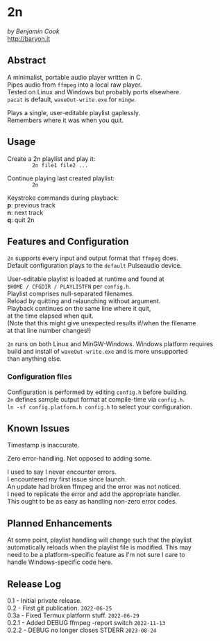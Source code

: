 # 2n

*by Benjamin Cook*\
<http://baryon.it>

## Abstract

A minimalist, portable audio player written in C.\
Pipes audio from `ffmpeg` into a local raw player.\
Tested on Linux and Windows but probably ports elsewhere.\
`pacat` is default, `waveOut-write.exe` for `mingw`.

Plays a single, user-editable playlist gaplessly.\
Remembers where it was when you quit.

## Usage

Create a 2n playlist and play it:\
`        2n file1 file2 ...`
	
Continue playing last created playlist:\
`        2n`

Keystroke commands during playback:\
**p**: previous track\
**n**: next track\
**q**: quit 2n

## Features and Configuration

`2n` supports every input and output format that `ffmpeg` does.\
Default configuration plays to the `default` Pulseaudio device.

User-editable playlist is loaded at runtime and found at\
`$HOME / CFGDIR / PLAYLISTFN` per `config.h`.\
Playlist comprises null-separated filenames.\
Reload by quitting and relaunching without argument.\
Playback continues on the same line where it quit,\
at the time elapsed when quit.\
(Note that this might give unexpected results if/when the filename\
at that line number changes!)

`2n` runs on both Linux and MinGW-Windows. Windows platform requires\
build and install of `waveOut-write.exe` and is more unsupported\
than anything else.

### Configuration files

Configuration is performed by editing `config.h` before building.\
`2n` defines sample output format at compile-time via `config.h`.\
`ln -sf config.platform.h config.h` to select your configuration.

## Known Issues
Timestamp is inaccurate.

Zero error-handling. Not opposed to adding some.

I used to say I never encounter errors.\
I encountered my first issue since launch.\
An update had broken ffmpeg and the error was not noticed.\
I need to replicate the error and add the appropriate handler.\
This ought to be as easy as handling non-zero error codes.

## Planned Enhancements

At some point, playlist handling will change such that the playlist\
automatically reloads when the playlist file is modified. This may\
need to be a platform-specific feature as I'm not sure I care to\
handle Windows-specific code here.

## Release Log
0.1 - Initial private release.\
0.2 - First git publication. `2022-06-25`\
0.3a - Fixed Termux platform stuff. `2022-06-29`\
0.2.1 - Added DEBUG ffmpeg -report switch `2022-11-13`\
0.2.2 - DEBUG no longer closes STDERR `2023-08-24`
